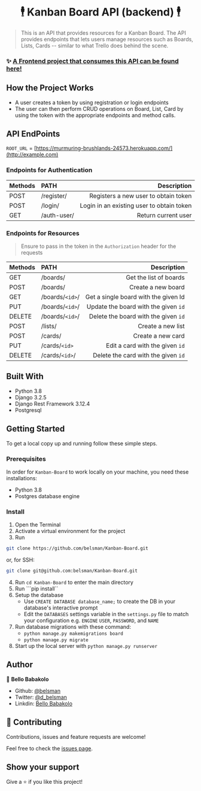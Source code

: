 <h1 align="center">🕴️ Kanban Board API (backend) 🕴️</h1>

> This is an API that provides resources for a Kanban Board. The API provides endpoints that lets users manage resources such as Boards, Lists, Cards -- similar to what Trello does behind the scene.

### ✨ [A Frontend project that consumes this API can be found here!](https://github.com/belsman/trello-ui-clone)

## How the Project Works
- A user creates a token by using registration or login endpoints
- The user can then perform CRUD operations on Board, List, Card by using the token with the appropriate endpoints and method calls.


## API EndPoints

```ROOT_URL``` = [https://murmuring-brushlands-24573.herokuapp.com/](http://example.com)
### Endpoints for Authentication

| Methods        | PATH           | Description  |
| :------------- |:-------------| -----:|
| POST      | /register/ | Registers a new user to obtain token |
| POST      | /login/ | Login in an existing user to obtain token |
| GET      | /auth-user/ | Return current user |

### Endpoints for Resources
> Ensure to pass in the token in the ```Authorization``` header for the requests

| Methods        | PATH           | Description  |
| :------------- |:-------------| -----:|
| GET      | /boards/ | Get the list of boards |
| POST      | /boards/ | Create a new board |
| GET      | /boards/```<id>```/ | Get a single board with the given Id|
| PUT      | /boards/```<id>```/ | Update the board with the given ```id``` |
| DELETE      | /boards/```<id>```/ | Delete the board with the given ```id``` |
| POST      | /lists/ | Create a new list|
| POST      | /cards/ | Create a new card|
| PUT      | /cards/```<id>``` | Edit a card with the given ```id```|
| DELETE      | /cards/```<id>```/ | Delete the card with the given ```id``` |


## Built With

- Python 3.8
- Django 3.2.5
- Django Rest Framework 3.12.4
- Postgresql

## Getting Started

To get a local copy up and running follow these simple steps.

### Prerequisites

In order for ```Kanban-Board``` to work locally on your machine, you need these installations:
- Python 3.8
- Postgres database engine

### Install

1) Open the Terminal
2) Activate a virtual environment for the project
3) Run

```sh
git clone https://github.com/belsman/Kanban-Board.git
```

or, for SSH:

```sh
git clone git@github.com:belsman/Kanban-Board.git
```

4) Run ```cd Kanban-Board``` to enter the main directory
5) Run ```pip install``
6) Setup the database
   - Use ```CREATE DATABASE database_name;``` to create the DB in your database's interactive prompt
   - Edit the ```DATABASES``` settings variable in the ```settings.py``` file to match your configuration e.g. ```ENGINE``` ```USER```, ```PASSWORD```, and ```NAME```
7) Run database migrations with these command:
    - ```python manage.py makemigrations board```
    - ```python manage.py migrate```
8) Start up the local server with ```python manage.py runserver```


## Author

👤 **Bello Babakolo**

- Github: [@belsman](https://github.com/belsman)
- Twitter: [@d_belsman](https://twitter.com/d_belsman)
- Linkdin: [Bello Babakolo](https://www.linkedin.com/in/bello-babakolo-b23b17145/)


## 🤝 Contributing

Contributions, issues and feature requests are welcome!

Feel free to check the [issues page](issues/).

## Show your support

Give a ⭐️ if you like this project!
